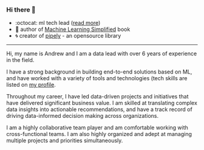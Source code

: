 ### Hi there 👋

- :octocat: ml tech lead ([read more](https://awolf.io))
- :orange_book: author of [Machine Learning Simplified](https://themlsbook.com) book
- :cyclone: creator of [pipely](https://pypi.org/project/pipely/) - an opensource library

---

Hi, my name is Andrew and I am a data lead with over 6 years of experience in the field.

I have a strong background in building end-to-end solutions based on ML, and have worked with a variety of tools and technologies (tech skills are listed on [my profile](awolf.io).

Throughout my career, I have led data-driven projects and initiatives that have delivered significant business value. I am skilled at translating complex data insights into actionable recommendations, and have a track record of driving data-informed decision making across organizations.

I am a highly collaborative team player and am comfortable working with cross-functional teams. I am also highly organized and adept at managing multiple projects and priorities simultaneously.

<!-- ![Twitter follow](https://img.shields.io/twitter/follow/5x125?style=social) -->

<!-- ![GitHub stars](https://img.shields.io/github/stars/5x12?affiliations=OWNER%2CCOLLABORATOR) -->
<!-- ![GitHub stars](https://img.shields.io/github/stars/5x12?style=social) -->
<!-- https://gist.github.com/rxaviers/7360908 -->



<!-- ![GitHub stats](https://github-readme-stats.vercel.app/api?username=5x12&show_icons=true&theme=nord&hide=prs,issues,contribs) -->

<!-- ![GitHub stars](https://img.shields.io/github/stars/5x12?affiliations=OWNER%2CCOLLABORATOR)
![GitHub followers](https://img.shields.io/github/followers/5x12?color=red) 
![](https://komarev.com/ghpvc/?username=5x12&color=blue&label=Profile+Views) -->
